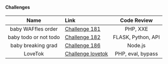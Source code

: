 #### Challenges 

|      Name               |                    Link                       |    Code Review       |
| :---------------------: | :------------------------------------------- | :-------------------: |
| baby WAFfles order      | [Challenge 181](https://app.hackthebox.com/challenges/181) | PHP, XXE             |
| baby todo or not todo    | [Challenge 182](https://app.hackthebox.com/challenges/182) | FLASK, Python, API   |
| baby breaking grad      | [Challenge 186](https://app.hackthebox.com/challenges/186) | Node.js              |
| LoveTok                 | [Challenge lovetok](https://app.hackthebox.com/challenges/lovetok) | PHP, eval, bypass    |
